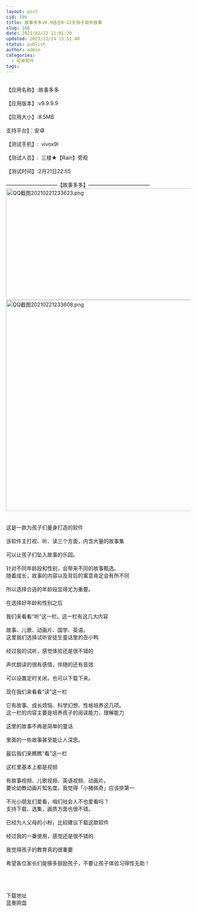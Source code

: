 ```yaml
---
layout: post
cid: 186
title: 故事多多v9.9适合0-12岁孩子收听故事
slug: 186
date: 2021/02/22 11:01:20
updated: 2023/11/14 15:51:40
status: publish
author: admin
categories: 
  - 安卓软件
tags: 
---
```



<div alt="潮男心博客 www.cnx0.com" >
				<br>
【应用名称】:故事多多<br><br>
【应用版本】:v9.9.9.9<br><br>
【应用大小】:8.5MB<br><br>
支持平台】：安卓<br><br>
【测试手机】:  vivox9l<br><br>
【测试人员】:  三楼★【Rain】旁观<br><br>
【测试时间】:2月21日22:55<br><br>
——————————【故事多多】————————————<br><a target="_blank" href="https://www.dbg188.com/content/uploadfile/202102/6e5f1613921917.png" id="ematt:23822"><img src="https://www.dbg188.com/content/uploadfile/202102/6e5f1613921917.png" title="点击查看原图" alt="QQ截图20210221233623.png" border="0" width="591" height="304"></a><a target="_blank" href="https://www.dbg188.com/content/uploadfile/202102/44071613921916.png" id="ematt:23820"><img src="https://www.dbg188.com/content/uploadfile/202102/44071613921916.png" title="点击查看原图" alt="QQ截图20210221233608.png" border="0" width="539" height="575"></a><br><br><br>
这是一款为孩子们量身打造的软件<br><br>
该软件主打视、听、读三个方面，内含大量的故事集<br><br>
可以让孩子们坠入故事的乐园。<br><br>
针对不同年龄段和性别，会带来不同的故事甄选。<br>
随着成长，故事的内容以及背后的寓意肯定会有所不同<br><br>
所以选择合适的年龄段显得尤为重要。<br><br>
在选择好年龄和性别之后<br><br>
我们来看看“听”这一栏。这一栏有这几大内容<br><br>
故事、儿歌、动画片、国学、英语。<br>
这里我们选择试听安徒生童话里的丑小鸭<br><br>
经过我的试听，感觉体验还是很不错的<br><br>
声优朗读的很有感情，伴随的还有音效<br><br>
可以设置定时关闭，也可以下载下来。<br><br>
现在我们来看看“读”这一栏<br><br>
它有故事、成长烦恼、科学幻想、性格培养这几项。<br>
这一栏的内容主要是培养孩子的阅读能力，理解能力<br><br>
这里的故事不再是简单的童话<br><br>
里面的一些故事甚至能让人深思。<br><br>
最后我们来瞧瞧“看”这一栏<br><br>
这栏里基本上都是视频<br><br>
有故事视频、儿歌视频、英语视频、动画片。<br>
要论幼教动画片知名度，我觉得「小猪佩奇」应该排第一<br><br>
不光小朋友们爱看，咱们社会人不也爱看吗？<br>
支持下载、选集，画质方面也很不错。<br><br>
已经为人父母的小粉，比较建议下载这款软件<br><br>
经过我的一番使用，感觉还是很不错的<br><br>
我觉得孩子的教育真的很重要<br><br>
希望各位家长们能够多鼓励孩子，不要让孩子体验习得性无助！<br><br><br><br><div style="white-space:nowrap;">
	<br>
</div>
<div class="Fengdown_tit">
	<i class="ico"></i>下载地址 
</div>
<span onclick="window.open('https://jxdbgcom.lanzous.com/iOhsBlyts2j');" class="Fengdown"><i class="ico"></i><i class="line"></i>蓝奏网盘</span> 			</div>
			